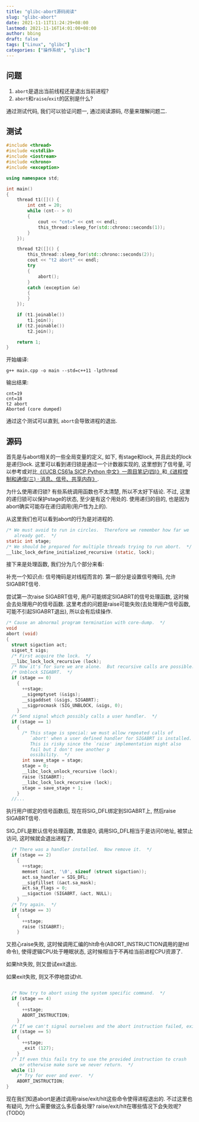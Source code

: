```yaml
---
title: "glibc-abort源码阅读"
slug: "glibc-abort"
date: 2021-11-11T11:24:29+08:00
lastmod: 2021-11-16T14:01:00+08:00
author: bbing
draft: false
tags: ["Linux", "glibc"]
categories: ["操作系统", "glibc"]
---
```


## 问题

1. `abort`是退出当前线程还是退出当前进程?
2. `abort`和`raise`/`exit`的区别是什么?

<!--more-->

通过测试代码, 我们可以验证问题一, 通过阅读源码, 尽量来理解问题二.

## 测试
```C++
#include <thread>
#include <cstdlib>
#include <iostream>
#include <chrono>
#include <exception>

using namespace std;

int main()
{
    thread t1([]() {
        int cnt = 20;
        while (cnt-- > 0)
        {
            cout << "cnt=" << cnt << endl;
            this_thread::sleep_for(std::chrono::seconds(1));
        }
    });

    thread t2([]() {
        this_thread::sleep_for(std::chrono::seconds(2));
        cout << "t2 abort" << endl;
        try
        {
            abort();
        }
        catch (exception &e)
        {
        }
    });

    if (t1.joinable())
        t1.join();
    if (t2.joinable())
        t2.join();

    return 1;
}
```
开始编译:
```Shell
g++ main.cpp -o main --std=c++11 -lpthread
```
输出结果:
```Shell
cnt=19
cnt=18
t2 abort
Aborted (core dumped)
```
通过这个测试可以直到, `abort`会导致进程的退出.

## 源码

首先是与abort相关的一些全局变量的定义, 如下, 有stage和lock, 并且此处的lock是递归lock. 这里可以看到递归锁是通过一个计数器实现的, 这里想到了信号量, 可以参考或对比[《《UCB CS61a SICP Python 中文》一周目笔记(四)》](/202109/sicp-python-read4)和[《进程控制和通信(三) · 消息、信号、共享内存》](/202105/process-ctracon3).

为什么使用递归锁? 有些系统调用函数也不太清楚, 所以不太好下结论. 不过, 这里的递归锁可以保护stage的状态, 至少是有这个用处的. 使用递归的目的, 也是因为abort确实可能存在递归调用(用户性为上的).

从这里我们也可以看到abort的行为是对进程的.
```C
/* We must avoid to run in circles.  Therefore we remember how far we
   already got.  */
static int stage;
/* We should be prepared for multiple threads trying to run abort.  */
__libc_lock_define_initialized_recursive (static, lock);
```

接下来是处理函数, 我们分为几个部分来看:

补充一个知识点: 信号掩码是对线程而言的. 第一部分是设置信号掩码, 允许SIGABRT信号.

尝试第一次raise SIGABRT信号, 用户可能绑定SIGABRT的信号处理函数, 这时候会去处理用户的信号函数. 这里考虑的问题是raise可能失败(去处理用户信号函数, 可能不引起SIGABRT退出), 所以会有后续操作.
```C
/* Cause an abnormal program termination with core-dump.  */
void
abort (void)
{
  struct sigaction act;
  sigset_t sigs;
  /* First acquire the lock.  */
  __libc_lock_lock_recursive (lock);
  /* Now it's for sure we are alone.  But recursive calls are possible.  */
  /* Unblock SIGABRT.  */
  if (stage == 0)
    {
      ++stage;
      __sigemptyset (&sigs);
      __sigaddset (&sigs, SIGABRT);
      __sigprocmask (SIG_UNBLOCK, &sigs, 0);
    }
  /* Send signal which possibly calls a user handler.  */
  if (stage == 1)
    {
      /* This stage is special: we must allow repeated calls of
         `abort' when a user defined handler for SIGABRT is installed.
         This is risky since the `raise' implementation might also
         fail but I don't see another p
         ossibility.  */
      int save_stage = stage;
      stage = 0;
      __libc_lock_unlock_recursive (lock);
      raise (SIGABRT);
      __libc_lock_lock_recursive (lock);
      stage = save_stage + 1;
    }
  //...
```

执行用户绑定的信号函数后, 现在将SIG_DFL绑定到SIGABRT上, 然后raise SIGABRT信号.

SIG_DFL是默认信号处理函数, 其值是0, 调用SIG_DFL相当于是访问0地址, 被禁止访问, 这时候就会退出进程了.
```C
  /* There was a handler installed.  Now remove it.  */
  if (stage == 2)
    {
      ++stage;
      memset (&act, '\0', sizeof (struct sigaction));
      act.sa_handler = SIG_DFL;
      __sigfillset (&act.sa_mask);
      act.sa_flags = 0;
      __sigaction (SIGABRT, &act, NULL);
    }
  /* Try again.  */
  if (stage == 3)
    {
      ++stage;
      raise (SIGABRT);
    }
```

又担心raise失败, 这时候调用汇编的hlt命令(ABORT_INSTRUCTION调用的是htl命令), 使得逻辑CPU处于睡眠状态, 这时候相当于不再给当前进程CPU资源了.

如果hlt失败, 则又尝试exit退出.

如果exit失败, 则又不停地尝试hlt.
```C

  /* Now try to abort using the system specific command.  */
  if (stage == 4)
    {
      ++stage;
      ABORT_INSTRUCTION;
    }
  /* If we can't signal ourselves and the abort instruction failed, exit.  */
  if (stage == 5)
    {
      ++stage;
      _exit (127);
    }
  /* If even this fails try to use the provided instruction to crash
     or otherwise make sure we never return.  */
  while (1)
    /* Try for ever and ever.  */
    ABORT_INSTRUCTION;
}
```

现在我们知道abort是通过调用raise/exit/hlt这些命令使得进程退出的. 不过这里也有疑问, 为什么需要做这么多后备处理? raise/exit/hlt在哪些情况下会失败呢? (TODO)